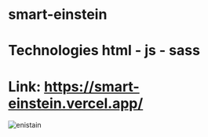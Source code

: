# smart-einstein
# Technologies html - js - sass 
# Link: https://smart-einstein.vercel.app/
![enistain](https://user-images.githubusercontent.com/61599746/176789271-cbf5da30-2957-4abd-bbd0-0ac2353462ff.jpg)

